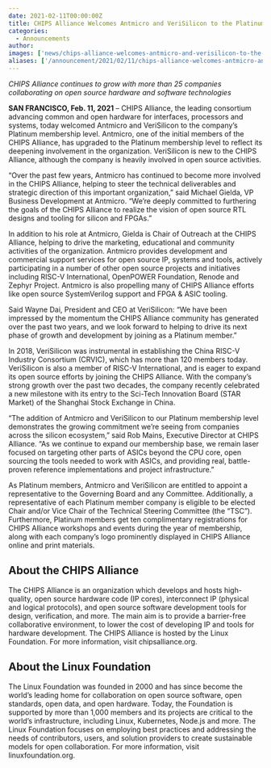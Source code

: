 ```yaml
---
date: 2021-02-11T00:00:00Z
title: CHIPS Alliance Welcomes Antmicro and VeriSilicon to the Platinum Membership Level
categories:
  - Announcements
author: 
images: ['news/chips-alliance-welcomes-antmicro-and-verisilicon-to-the-platinum-membership-level/share.png']
aliases: ['/announcement/2021/02/11/chips-alliance-welcomes-antmicro-and-verisilicon-to-the-platinum-membership-level/']
---
```


*CHIPS Alliance continues to grow with more than 25 companies collaborating on open source hardware and software technologies*

**SAN FRANCISCO, Feb. 11, 2021** – CHIPS Alliance, the leading consortium advancing common and open hardware for interfaces, processors and systems, today welcomed Antmicro and VeriSilicon to the company’s Platinum membership level. Antmicro, one of the initial members of the CHIPS Alliance, has upgraded to the Platinum membership level to reflect its deepening involvement in the organization. VeriSilicon is new to the CHIPS Alliance, although the company is heavily involved in open source activities. 

“Over the past few years, Antmicro has continued to become more involved in the CHIPS Alliance, helping to steer the technical deliverables and strategic direction of this important organization,” said Michael Gielda, VP Business Development at Antmicro. “We’re deeply committed to furthering the goals of the CHIPS Alliance to realize the vision of open source RTL designs and tooling for silicon and FPGAs.” 

In addition to his role at Antmicro, Gielda is Chair of Outreach at the CHIPS Alliance, helping to drive the marketing, educational and community activities of the organization. Antmicro provides development and commercial support services for open source IP, systems and tools, actively participating in a number of other open source projects and initiatives including RISC-V International, OpenPOWER Foundation, Renode and Zephyr Project. Antmicro is also propelling many of CHIPS Alliance efforts like open source SystemVerilog support and FPGA & ASIC tooling. 

Said Wayne Dai, President and CEO at VeriSilicon: “We have been impressed by the momentum the CHIPS Alliance community has generated over the past two years, and we look forward to helping to drive its next phase of growth and development by joining as a Platinum member.”

In 2018, VeriSilicon was instrumental in establishing the China RISC-V Industry Consortium (CRVIC), which has more than 120 members today. VeriSilicon is also a member of RISC-V International, and is eager to expand its open source efforts by joining the CHIPS Alliance. With the company’s strong growth over the past two decades, the company recently celebrated a new milestone with its entry to the Sci-Tech Innovation Board (STAR Market) of the Shanghai Stock Exchange in China.

“The addition of Antmicro and VeriSilicon to our Platinum membership level demonstrates the growing commitment we’re seeing from companies across the silicon ecosystem,” said Rob Mains, Executive Director at CHIPS Alliance. “As we continue to expand our membership base, we remain laser focused on targeting other parts of ASICs beyond the CPU core, open sourcing the tools needed to work with ASICs, and providing real, battle-proven reference implementations and project infrastructure.”

As Platinum members, Antmicro and VeriSilicon are entitled to appoint a representative to the Governing Board and any Committee. Additionally, a representative of each Platinum member company is eligible to be elected Chair and/or Vice Chair of the Technical Steering Committee (the “TSC”). Furthermore, Platinum members get ten complimentary registrations for CHIPS Alliance workshops and events during the year of membership, along with each company’s logo prominently displayed in CHIPS Alliance online and print materials.

## About the CHIPS Alliance

The CHIPS Alliance is an organization which develops and hosts high-quality, open source hardware code (IP cores), interconnect IP (physical and logical protocols), and open source software development tools for design, verification, and more. The main aim is to provide a barrier-free collaborative environment, to lower the cost of developing IP and tools for hardware development. The CHIPS Alliance is hosted by the Linux Foundation. For more information, visit chipsalliance.org.

## About the Linux Foundation

The Linux Foundation was founded in 2000 and has since become the world’s leading home for collaboration on open source software, open standards, open data, and open hardware. Today, the Foundation is supported by more than 1,000 members and its projects are critical to the world’s infrastructure, including Linux, Kubernetes, Node.js and more. The Linux Foundation focuses on employing best practices and addressing the needs of contributors, users, and solution providers to create sustainable models for open collaboration. For more information, visit linuxfoundation.org.